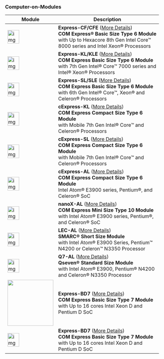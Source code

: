 
### Computer-on-Modules 

|                           Module                                   |                 Description                                |
| ------------------------------------------------------------ | ------------------------------------------------------------ |
| <img src="https://camo.githubusercontent.com/86f946d4905c324e085580aa9dae1c3fb2f47b85/68747470733a2f2f692e696d6775722e636f6d2f4c54624f7748652e706e67" alt="img" width="50%" /> | **Express-CF/CFE** ([More Details](https://www.adlinktech.com/Products/Computer_on_Modules/COMExpressType6/Express-CF_CFE?lang=en))<br />**COM Express® Basic Size Type 6 Module** with Up to Hexacore 8th Gen Intel Core™ 8000 series and Intel Xeon® Processors |
| <img src="https://camo.githubusercontent.com/a1dadd0056f725770c6ae120af619791231a5d26/68747470733a2f2f692e696d6775722e636f6d2f4d4f4f6333744c2e706e67" alt="img"  width="50%" /> | **Express-KL/KLE** ([More Details](https://www.adlinktech.com/Products/Computer_on_Modules/COMExpressType6/Express-KL_KLE?lang=en))<br />**COM Express Basic Size Type 6 Module** with 7th Gen Intel® Core™ 7000 series and Intel® Xeon® Processors |
| <img src="https://camo.githubusercontent.com/19d6f464b06431860e43128dd62da157b5e7fdce/68747470733a2f2f692e696d6775722e636f6d2f44635a654f6f632e706e67" alt="img"  width="50%" /> | **Express-SL/SLE** ([More Details](https://www.adlinktech.com/Products/Computer_on_Modules/COMExpressType6/Express-SL_SLE?lang=en))<br />**COM Express Basic Size Type 6 Module** with 6th Gen Intel® Core™, Xeon® and Celeron® Processors |
| <img src="https://camo.githubusercontent.com/db0b26cc4b6eea26d37b9252cb8475ba4c1d7eb4/68747470733a2f2f692e696d6775722e636f6d2f67334d687868572e706e67" alt="img"  width="50%" /> | **cExpress-KL** ([More Details](https://www.adlinktech.com/Products/Computer_on_Modules/COMExpressType6Compact/cExpress-KL?lang=en))<br />**COM Express Compact Size Type 6 Module**<br/>with Mobile 7th Gen Intel® Core™ and Celeron® Processors |
| <img src="https://camo.githubusercontent.com/11dbab205c4053fcbdf1f98ce8839678d44980db/68747470733a2f2f692e696d6775722e636f6d2f6b6661757a49752e706e67" alt="img"  width="50%" /> | **cExpress-SL** ([More Details](https://www.adlinktech.com/Products/Computer_on_Modules/COMExpressType6Compact/cExpress-SL?lang=en))<br />**COM Express Compact Size Type 6 Module**<br/>with Mobile 7th Gen Intel® Core™ and Celeron® Processors |
| <img src="https://camo.githubusercontent.com/64e85cbaca786633daee9e037e47c9ec05d484fe/68747470733a2f2f692e696d6775722e636f6d2f346b4c38544a642e706e67" alt="img"  width="50%" /> | **cExpress-AL** ([More Details](https://www.adlinktech.com/Products/Computer_on_Modules/COMExpressType6Compact/cExpress-AL?lang=en))<br />**COM Express Compact Size Type 6 Module**<br/>Intel Atom® E3900 series, Pentium®, and Celeron® SoC |
| <img src="https://camo.githubusercontent.com/fbd366183a1e890d9d2748a2f1d5ff1c82f17418/68747470733a2f2f692e696d6775722e636f6d2f6d453959626f322e706e67" alt="img"  width="50%" /> | **nanoX-AL** ([More Details](https://www.adlinktech.com/Products/Computer_on_Modules/COMExpressType10/nanoX-AL?lang=en))<br />**COM Express Mini Size Type 10 Module** with Intel Atom® E3900 series, Pentium®, and Celeron® SoC |
| <img src="https://camo.githubusercontent.com/10c1784e3ebfbf8a454ffdeb3dbc102daa337b3a/68747470733a2f2f692e696d6775722e636f6d2f486230446c47522e706e67" alt="img"  width="50%" /> | **LEC-AL** ([More Details](https://www.adlinktech.com/Products/Computer_on_Modules/SMARC/LEC-AL?lang=en))<br />**SMARC® Short Size Module**<br/>with Intel Atom® E3900 Series, Pentium™ N4200 or Celeron™ N3350 Processor |
| <img src="https://camo.githubusercontent.com/ffb0700044469978c54b241f8974d03c384665d7/68747470733a2f2f692e696d6775722e636f6d2f416f44617a546d2e706e67" alt="img" width="50%" /> | **Q7-AL** ([More Details](https://www.adlinktech.com/Products/Computer_on_Modules/Qseven/Q7-AL?lang=en))<br />**Qseven® Standard Size Module**<br/>with Intel Atom® E3900, Pentium® N4200 and Celeron® N3350 Processor |
| <img src="https://i.imgur.com/aJnq7wp.png" width="150" />    | **Express-BD7** ([More Details](https://www.adlinktech.com/Products/Computer_on_Modules/COMExpressType7/Express-BD7?lang=en))<br />**COM Express Basic Size Type 7 Module**<br/>with Up to 16 cores Intel Xeon D and Pentium D SoC |
| <img src="https://camo.githubusercontent.com/56155a85df40e8393ada0048ea22064169967f5b/68747470733a2f2f692e696d6775722e636f6d2f614a6e713777702e706e67" alt="img"  width="50%" /> | **Express-BD7** ([More Details](https://www.adlinktech.com/Products/Computer_on_Modules/COMExpressType7/Express-BD7?lang=en))<br />**COM Express Basic Size Type 7 Module**<br/>with Up to 16 cores Intel Xeon D and Pentium D SoC |
